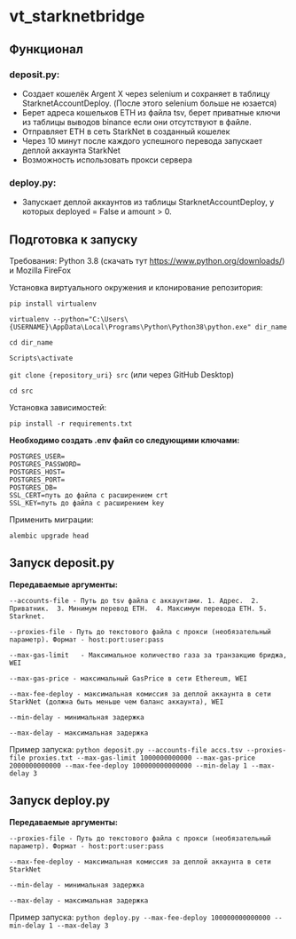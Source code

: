 # vt_starknetbridge

## Функционал

### deposit.py:
 - Создает кошелёк Argent X через selenium и сохраняет в таблицу StarknetAccountDeploy. (После этого selenium больше не юзается)
 - Берет адреса кошельков ETH из файла tsv, берет приватные ключи из
   таблицы выводов binance если они отсутствуют в файле.
 - Отправляет ETH в сеть StarkNet в созданный кошелек
 - Через 10 минут после каждого успешного перевода запускает деплой аккаунта StarkNet
 - Возможность использовать прокси сервера


### deploy.py:
 - Запускает деплой аккаунтов из таблицы StarknetAccountDeploy, у которых deployed = False и amount > 0.


## Подготовка к запуску
Требования: Python 3.8 (скачать тут https://www.python.org/downloads/) и Mozilla FireFox

Установка виртуального окружения и клонирование репозитория:

`pip install virtualenv`

`virtualenv --python="C:\Users\{USERNAME}\AppData\Local\Programs\Python\Python38\python.exe" dir_name`

`cd dir_name`

`Scripts\activate`

`git clone {repository_uri} src` (или через GitHub Desktop)

`cd src`

Установка зависимостей:

`pip install -r requirements.txt`

__Необходимо создать .env файл со следующими ключами:__

    POSTGRES_USER=
    POSTGRES_PASSWORD=
    POSTGRES_HOST=
    POSTGRES_PORT=
    POSTGRES_DB=
    SSL_CERT=путь до файла с расширением crt
    SSL_KEY=путь до файла с расширением key

Применить миграции:

`alembic upgrade head`

## Запуск deposit.py

__Передаваемые аргументы:__

    --accounts-file - Путь до tsv файла c аккаунтами. 1. Адрес.  2. Приватник.  3. Минимум перевод ETH.  4. Максимум перевода ETH. 5. Starknet.

    --proxies-file - Путь до текстового файла с прокси (необязательный параметр). Формат - host:port:user:pass

    --max-gas-limit   - Максимальное количество газа за транзакцию бриджа, WEI

    --max-gas-price - максимальный GasPrice в сети Ethereum, WEI

    --max-fee-deploy - максимальная комиссия за деплой аккаунта в сети StarkNet (должна быть меньше чем баланс аккаунта), WEI

    --min-delay - минимальная задержка
   
    --max-delay - максимальная задержка

    
Пример запуска:
`python deposit.py --accounts-file accs.tsv --proxies-file proxies.txt --max-gas-limit 1000000000000 --max-gas-price 2000000000000 --max-fee-deploy 100000000000000 --min-delay 1 --max-delay 3`


## Запуск deploy.py

__Передаваемые аргументы:__

    --proxies-file - Путь до текстового файла с прокси (необязательный параметр). Формат - host:port:user:pass 

    --max-fee-deploy - максимальная комиссия за деплой аккаунта в сети StarkNet

    --min-delay - минимальная задержка
   
    --max-delay - максимальная задержка


    
Пример запуска:
`python deploy.py --max-fee-deploy 100000000000000 --min-delay 1 --max-delay 3`
